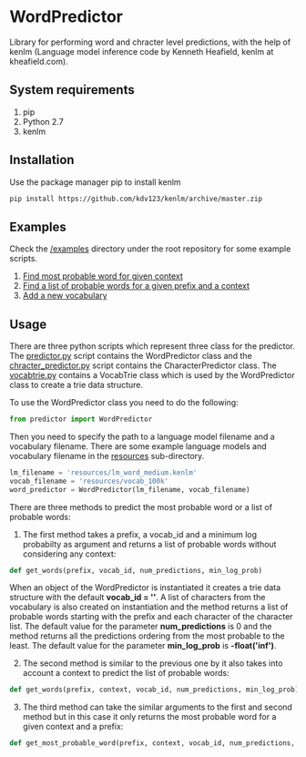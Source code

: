 # WordPredictor
Library for performing word and chracter level predictions, with the help of kenlm (Language model inference code by Kenneth Heafield, kenlm at kheafield.com).


## System requirements
1. pip
2. Python 2.7
3. kenlm

## Installation
Use the package manager pip to install kenlm 

```bash
pip install https://github.com/kdv123/kenlm/archive/master.zip
```
## Examples
Check the [/examples](https://github.com/sworborno/word_predictor/tree/master/examples) directory under the root repository for some example scripts.
1. [Find most probable word for given context](https://github.com/sworborno/word_predictor/blob/master/examples/most_probable_word.py)
2. [Find a list of probable words for a given prefix and a context](https://github.com/sworborno/word_predictor/blob/master/examples/probable_words_with_context.py)
3. [Add a new vocabulary](https://github.com/sworborno/word_predictor/blob/master/examples/add_vocab_query.py)


## Usage
There are three python scripts which represent three class for the predictor. The [predictor.py](https://github.com/sworborno/word_predictor/blob/master/predictor.py) script contains the WordPredictor 
class and the [chracter_predictor.py](https://github.com/sworborno/word_predictor/blob/master/character_predictor.py) script contains the CharacterPredictor class. The [vocabtrie.py](https://github.com/sworborno/word_predictor/blob/master/vocabtrie.py) contains a VocabTrie class which
is used by the WordPredictor class to create a trie data structure.

To use the WordPredictor class you need to do the following:
```python
from predictor import WordPredictor
```
Then you need to specify the path to a language model filename and a vocabulary filename.
There are some example language models and vocabulary filename in the [resources](https://github.com/sworborno/word_predictor/tree/master/resources)
sub-directory. 

```python
lm_filename = 'resources/lm_word_medium.kenlm'
vocab_filename = 'resources/vocab_100k'
word_predictor = WordPredictor(lm_filename, vocab_filename)
```
There are three methods to predict the most probable word or a list of probable words:

1. The first method takes a prefix, a vocab_id and a minimum log probabilty as argument and returns a list of
probable words without considering any context:
```python
def get_words(prefix, vocab_id, num_predictions, min_log_prob)
```
When an object of the WordPredictor is instantiated it creates a trie data structure with the default 
**vocab_id = ''**. A list of characters from the vocabulary is also created on instantiation and the method returns 
a list of probable words starting with the prefix and each character of the character list. The default value for the parameter **num_predictions** 
is 0 and the method returns all the predictions ordering from the most probable to the least. The default value for the parameter **min_log_prob**
is **-float('inf')**. 

2. The second method is similar to the previous one by it also takes into account a context to predict the list of probable words:
```python
def get_words(prefix, context, vocab_id, num_predictions, min_log_prob)
```

3. The third method can take the similar arguments to the first and second method but in this case it only returns the most
probable word for a given context and a prefix:

```python
def get_most_probable_word(prefix, context, vocab_id, num_predictions, min_log_prob)
```



